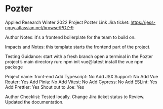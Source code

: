 # Pozter
Applied Research Winter 2022 Project Pozter
Link Jira ticket:
https://jess-nguy.atlassian.net/browse/POZ-9

Author Notes:
it's a frontend boilerplate for the team to build on.

Impacts and Notes:
this template starts the frontend part of the project.

Testing Guidance:
start with a fresh branch
open a terminal in the Pozter project’s main directory
run: npm init vue@latest
install the vue npm package

Project name: front-end
Add Typescript: No
Add JSX Support: No
Add Vue Router: Yes
Add Pinia: No
Add Vitest: No
Add Cypress: No
Add ESLint: Yes
Add Prettier: Yes
Shout out to Joe: Yes

Author Checklist:
 Tested locally.
 Change Jira ticket status to Review.
 Updated the documentation.
